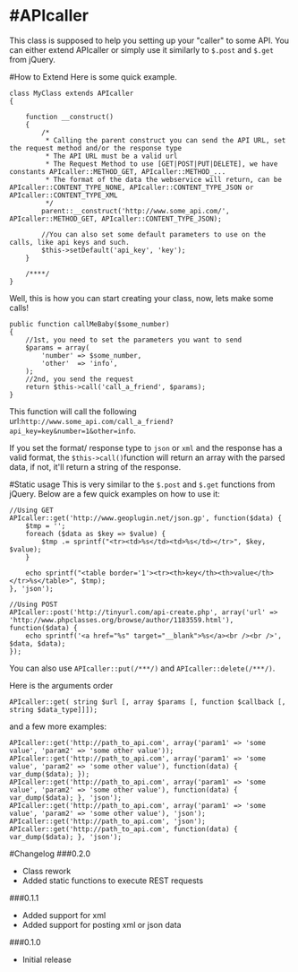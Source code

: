 #APIcaller
==========
This class is supposed to help you setting up your "caller" to some API.
You can either extend APIcaller or simply use it similarly to ```$.post``` and ```$.get``` from jQuery.

#How to Extend
Here is some quick example.

    class MyClass extends APIcaller
	{

		function __construct()
		{
		    /*
		     * Calling the parent construct you can send the API URL, set the request method and/or the response type
		     * The API URL must be a valid url
        	 * The Request Method to use [GET|POST|PUT|DELETE], we have constants APIcaller::METHOD_GET, APIcaller::METHOD_...
        	 * The format of the data the webservice will return, can be APIcaller::CONTENT_TYPE_NONE, APIcaller::CONTENT_TYPE_JSON or APIcaller::CONTENT_TYPE_XML
		     */
			parent::__construct('http://www.some_api.com/', APIcaller::METHOD_GET, APIcaller::CONTENT_TYPE_JSON);
			
			//You can also set some default parameters to use on the calls, like api keys and such.
			$this->setDefault('api_key', 'key');
		}
		
		/****/
	}

Well, this is how you can start creating your class, now, lets make some calls!

    public function callMeBaby($some_number)
    {   
        //1st, you need to set the parameters you want to send
        $params = array(
            'number' => $some_number,
            'other'  => 'info',
        );
        //2nd, you send the request
        return $this->call('call_a_friend', $params);
    }

This function will call the following url:```http://www.some_api.com/call_a_friend?api_key=key&number=1&other=info```.

If you set the format/ response type to ```json``` or ```xml``` and the response has a valid format, the ```$this->call()```function will return an array with the parsed data, if not, it'll return a string of the response.

#Static usage
This is very similar to the ```$.post``` and ```$.get``` functions from jQuery. Below are a few quick examples on how to use it:
    
    //Using GET
    APIcaller::get('http://www.geoplugin.net/json.gp', function($data) {
	    $tmp = '';
    	foreach ($data as $key => $value) {
	    	$tmp .= sprintf("<tr><td>%s</td><td>%s</td></tr>", $key, $value);
    	}

	    echo sprintf("<table border='1'><tr><th>key</th><th>value</th></tr>%s</table>", $tmp);
    }, 'json');

    //Using POST
    APIcaller::post('http://tinyurl.com/api-create.php', array('url' => 'http://www.phpclasses.org/browse/author/1183559.html'), function($data) {
    	echo sprintf('<a href="%s" target="__blank">%s</a><br /><br />', $data, $data);
    });

You can also use ```APIcaller::put(/***/)``` and ```APIcaller::delete(/***/)```.

Here is the arguments order
    
    APIcaller::get( string $url [, array $params [, function $callback [, string $data_type]]]);
    
and a few more examples:

    APIcaller::get('http://path_to_api.com', array('param1' => 'some value', 'param2' => 'some other value'));
	APIcaller::get('http://path_to_api.com', array('param1' => 'some value', 'param2' => 'some other value'), function(data) { var_dump($data); });
	APIcaller::get('http://path_to_api.com', array('param1' => 'some value', 'param2' => 'some other value'), function(data) { var_dump($data); }, 'json');
	APIcaller::get('http://path_to_api.com', array('param1' => 'some value', 'param2' => 'some other value'), 'json');
	APIcaller::get('http://path_to_api.com', 'json');
    APIcaller::get('http://path_to_api.com', function(data) { var_dump($data); }, 'json');
    
#Changelog
###0.2.0
* Class rework
* Added static functions to execute REST requests

###0.1.1
* Added support for xml  
* Added support for posting xml or json data  

###0.1.0
* Initial release